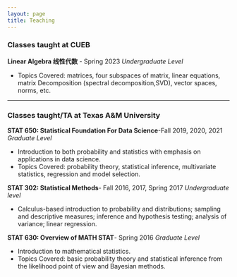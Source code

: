 ```yaml
---
layout: page
title: Teaching
---
```


### Classes taught at CUEB
**Linear Algebra 线性代数** - Spring 2023 *Undergraduate Level*
- Topics Covered:  matrices, four subspaces of matrix, linear equations, matrix Decomposition (spectral decomposition,SVD), vector spaces, norms, etc. 

---
### Classes taught/TA at Texas A&M University
**STAT 650: Statistical Foundation For Data Science**-Fall 2019, 2020, 2021 *Graduate Level*
- Introduction to both probability and statistics with emphasis on applications in data science.
- Topics Covered: probability theory, statistical inference, multivariate statistics, regression and model selection.

**STAT 302: Statistical Methods**- Fall 2016, 2017, Spring 2017 *Undergraduate level* 
- Calculus-based introduction to probability and distributions; sampling and descriptive measures; inference and hypothesis testing; analysis of variance; linear regression.

**STAT 630: Overview of MATH STAT**- Spring 2016 *Graduate Level*
- Introduction to mathematical statistics. 
- Topics Covered: basic probability theory and statistical inference from the likelihood point of view and Bayesian methods.
